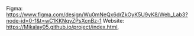 Figma: https://www.figma.com/design/Wu0mNeQx6drZkOyK5U9yK8/Web_Lab3?node-id=0-1&t=wC1KKNqvZPsXcnBz-1
Website: https://Mikalay05.github.io/project/index.html,